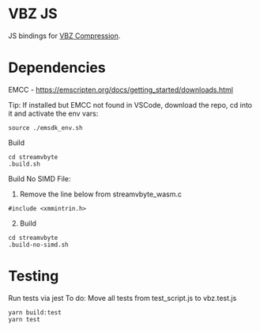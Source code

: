 # VBZ JS

JS bindings for [VBZ Compression](https://github.com/nanoporetech/vbz_compression).

# Dependencies
EMCC - https://emscripten.org/docs/getting_started/downloads.html

Tip: If installed but EMCC not found in VSCode, download the repo, cd into it and activate the env vars:
```
source ./emsdk_env.sh
```

Build
```
cd streamvbyte
.build.sh
```

Build No SIMD File: 
1. Remove the line below from streamvbyte_wasm.c

```
#include <xmmintrin.h>
```

2. Build
```
cd streamvbyte
.build-no-simd.sh
```

# Testing
Run tests via jest
To do: Move all tests from test_script.js to vbz.test.js
```
yarn build:test
yarn test
```